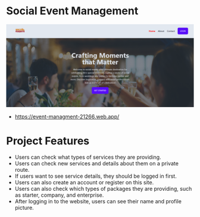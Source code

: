 # Social Event Management

![Image](/public/ss.png)

- https://event-managment-21266.web.app/

# Project Features

- Users can check what types of services they are providing.
- Users can check new services and details about them on a private route.
- If users want to see service details, they should be logged in first.
- Users can also create an account or register on this site.
- Users can also check which types of packages they are providing, such as starter, company, and enterprise.
- After logging in to the website, users can see their name and profile picture.



